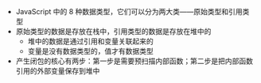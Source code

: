 - JavaScript 中的 8 种数据类型，它们可以分为两大类——原始类型和引用类型
- 原始类型的数据是存放在栈中，引用类型的数据是存放在堆中的
	- 堆中的数据是通过引用和变量关联起来的
	- 变量是没有数据类型的，值才有数据类型
- 产生闭包的核心有两步：第一步是需要预扫描内部函数；第二步是把内部函数引用的外部变量保存到堆中